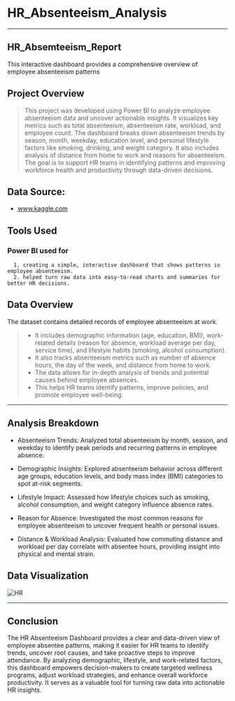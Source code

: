 # HR_Absenteeism_Analysis

---
## HR_Absemteeism_Report
This interactive dashboard provides a comprehensive overview of employee absenteeism patterns

## Project Overview
> This project was developed using Power BI to analyze employee absenteeism data and uncover actionable insights. It visualizes key metrics such as total absenteeism, absenteeism rate, workload, and employee count. The dashboard breaks down absenteeism trends by season, month, weekday, education level, and personal lifestyle factors like smoking, drinking, and weight category. It also includes analysis of distance from home to work and reasons for absenteeism. The goal is to support HR teams in identifying patterns and improving workforce health and productivity through data-driven decisions.

## Data Source:
+ www.kaggle.com

## Tools Used
### Power BI used for
      1. creating a simple, interactive dashboard that shows patterns in employee absenteeism. 
      2. helped turn raw data into easy-to-read charts and summaries for better HR decisions.

## Data Overview
The dataset contains detailed records of employee absenteeism at work. 
>+ It includes demographic information (age, education, BMI), work-related details (reason for absence, workload average per day, service time), and lifestyle habits (smoking, alcohol consumption).
>+ It also tracks absenteeism metrics such as number of absence hours, the day of the week, and distance from home to work.
>+ The data allows for in-depth analysis of trends and potential causes behind employee absences.
>+ This helps HR teams identify patterns, improve policies, and promote employee well-being.

---
## Analysis Breakdown
+ Absenteeism Trends: Analyzed total absenteeism by month, season, and weekday to identify peak periods and recurring patterns in employee absence.

+ Demographic Insights: Explored absenteeism behavior across different age groups, education levels, and body mass index (BMI) categories to spot at-risk segments.

+ Lifestyle Impact: Assessed how lifestyle choices such as smoking, alcohol consumption, and weight category influence absence rates.

+ Reason for Absence: Investigated the most common reasons for employee absenteeism to uncover frequent health or personal issues.

+ Distance & Workload Analysis: Evaluated how commuting distance and workload per day correlate with absentee hours, providing insight into physical and mental strain.

## Data Visualization


![HR](https://github.com/user-attachments/assets/a7915d37-4133-40e4-8061-6c907ba62f52)





--- 
## Conclusion
The HR Absenteeism Dashboard provides a clear and data-driven view of employee absentee patterns, making it easier for HR teams to identify trends, uncover root causes, and take proactive steps to improve attendance. By analyzing demographic, lifestyle, and work-related factors, this dashboard empowers decision-makers to create targeted wellness programs, adjust workload strategies, and enhance overall workforce productivity. It serves as a valuable tool for turning raw data into actionable HR insights.



